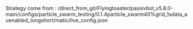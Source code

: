 Strategy come from : /direct_from_git/Flyingtoaster/passivbot_v5.8.0-main/configs/particle_swarm_testing/0.1.4particle_swarm40%grid_1sdata_auenabled_longshort/matic/live_config.json